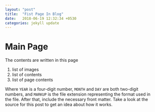 ```yaml
---
layout: "post"
title:  "Fist Page In Blog"
date:   2018-06-19 12:32:34 +0530
categories: jekyll update
---
```

# Main Page

The contents are written in this page

1. list of images
2. list of contents
3. list of page contents

Where `YEAR` is a four-digit number, `MONTH` and `DAY` are both two-digit numbers, and `MARKUP` is the file extension representing the format used in the file. After that, include the necessary front matter. Take a look at the source for this post to get an idea about how it works.

